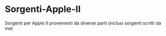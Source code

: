 # Sorgenti-Apple-II
Sorgenti per Apple II provenienti da diverse parti (inclusi sorgenti scritti da me)
